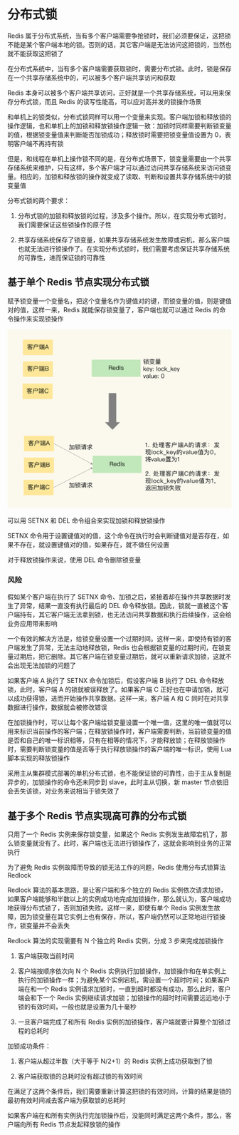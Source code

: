 # 分布式锁

Redis 属于分布式系统，当有多个客户端需要争抢锁时，我们必须要保证，这把锁不能是某个客户端本地的锁。否则的话，其它客户端是无法访问这把锁的，当然也就不能获取这把锁了

在分布式系统中，当有多个客户端需要获取锁时，需要分布式锁。此时，锁是保存在一个共享存储系统中的，可以被多个客户端共享访问和获取

Redis 本身可以被多个客户端共享访问，正好就是一个共享存储系统，可以用来保存分布式锁，而且 Redis 的读写性能高，可以应对高并发的锁操作场景

和单机上的锁类似，分布式锁同样可以用一个变量来实现。客户端加锁和释放锁的操作逻辑，也和单机上的加锁和释放锁操作逻辑一致：加锁时同样需要判断锁变量的值，根据锁变量值来判断能否加锁成功；释放锁时需要把锁变量值设置为 0，表明客户端不再持有锁

但是，和线程在单机上操作锁不同的是，在分布式场景下，锁变量需要由一个共享存储系统来维护，只有这样，多个客户端才可以通过访问共享存储系统来访问锁变量。相应的，加锁和释放锁的操作就变成了读取、判断和设置共享存储系统中的锁变量值

分布式锁的两个要求：

1. 分布式锁的加锁和释放锁的过程，涉及多个操作。所以，在实现分布式锁时，我们需要保证这些锁操作的原子性

2. 共享存储系统保存了锁变量，如果共享存储系统发生故障或宕机，那么客户端也就无法进行锁操作了。在实现分布式锁时，我们需要考虑保证共享存储系统的可靠性，进而保证锁的可靠性

## 基于单个 Redis 节点实现分布式锁

赋予锁变量一个变量名，把这个变量名作为键值对的键，而锁变量的值，则是键值对的值，这样一来，Redis 就能保存锁变量了，客户端也就可以通过 Redis 的命令操作来实现锁操作

![](../../Picture/Redis/note/distributedlock/01.png)

可以用 SETNX 和 DEL 命令组合来实现加锁和释放锁操作

SETNX 命令用于设置键值对的值，这个命令在执行时会判断键值对是否存在，如果不存在，就设置键值对的值，如果存在，就不做任何设置

对于释放锁操作来说，使用 DEL 命令删除锁变量

### 风险

假如某个客户端在执行了 SETNX 命令、加锁之后，紧接着却在操作共享数据时发生了异常，结果一直没有执行最后的 DEL 命令释放锁。因此，锁就一直被这个客户端持有，其它客户端无法拿到锁，也无法访问共享数据和执行后续操作，这会给业务应用带来影响

一个有效的解决方法是，给锁变量设置一个过期时间。这样一来，即使持有锁的客户端发生了异常，无法主动地释放锁，Redis 也会根据锁变量的过期时间，在锁变量过期后，把它删除。其它客户端在锁变量过期后，就可以重新请求加锁，这就不会出现无法加锁的问题了

如果客户端 A 执行了 SETNX 命令加锁后，假设客户端 B 执行了 DEL 命令释放锁，此时，客户端 A 的锁就被误释放了。如果客户端 C 正好也在申请加锁，就可以成功获得锁，进而开始操作共享数据。这样一来，客户端 A 和 C 同时在对共享数据进行操作，数据就会被修改错误

在加锁操作时，可以让每个客户端给锁变量设置一个唯一值，这里的唯一值就可以用来标识当前操作的客户端；在释放锁操作时，客户端需要判断，当前锁变量的值是否和自己的唯一标识相等，只有在相等的情况下，才能释放锁；在释放锁操作时，需要判断锁变量的值是否等于执行释放锁操作的客户端的唯一标识，使用 Lua 脚本实现的释放锁操作

采用主从集群模式部署的单机分布式锁，也不能保证锁的可靠性，由于主从复制是异步的，加锁操作的命令还未同步到 slave，此时主从切换，新 master 节点依旧会丢失该锁，对业务来说相当于锁失效了

## 基于多个 Redis 节点实现高可靠的分布式锁

只用了一个 Redis 实例来保存锁变量，如果这个 Redis 实例发生故障宕机了，那么锁变量就没有了。此时，客户端也无法进行锁操作了，这就会影响到业务的正常执行

为了避免 Redis 实例故障而导致的锁无法工作的问题，Redis 使用分布式锁算法 Redlock

Redlock 算法的基本思路，是让客户端和多个独立的 Redis 实例依次请求加锁，如果客户端能够和半数以上的实例成功地完成加锁操作，那么就认为，客户端成功地获得分布式锁了，否则加锁失败。这样一来，即使有单个 Redis 实例发生故障，因为锁变量在其它实例上也有保存，所以，客户端仍然可以正常地进行锁操作，锁变量并不会丢失

Redlock 算法的实现需要有 N 个独立的 Redis 实例，分成 3 步来完成加锁操作

1. 客户端获取当前时间

2. 客户端按顺序依次向 N 个 Redis 实例执行加锁操作，加锁操作和在单实例上执行的加锁操作一样；为避免某个实例宕机，需设置一个超时时间；如果客户端在和一个 Redis 实例请求加锁时，一直到超时都没有成功，那么此时，客户端会和下一个 Redis 实例继续请求加锁；加锁操作的超时时间需要远远地小于锁的有效时间，一般也就是设置为几十毫秒

3. 一旦客户端完成了和所有 Redis 实例的加锁操作，客户端就要计算整个加锁过程的总耗时

加锁成功条件：

1. 客户端从超过半数（大于等于 N/2+1）的 Redis 实例上成功获取到了锁

2. 客户端获取锁的总耗时没有超过锁的有效时间

在满足了这两个条件后，我们需要重新计算这把锁的有效时间，计算的结果是锁的最初有效时间减去客户端为获取锁的总耗时

如果客户端在和所有实例执行完加锁操作后，没能同时满足这两个条件，那么，客户端向所有 Redis 节点发起释放锁的操作